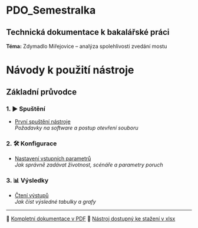 # **PDO_Semestralka**

## **Technická dokumentace k bakalářské práci**
**Téma:** Zdymadlo Miřejovice – analýza spolehlivosti zvedání mostu

# Návody k použití nástroje

## Základní průvodce

### 1. ▶️ Spuštění
- [První spuštění nástroje](./Navod_Spusteni.md)  
  *Požadavky na software a postup otevření souboru*

### 2. 🛠️ Konfigurace
- [Nastavení vstupních parametrů](./Navod_Konfigurace.md)  
  *Jak správně zadávat životnost, scénáře a parametry poruch*

### 3. 📊 Výsledky
- [Čtení výstupů](./Navod_Zobrazeni_vysledku.md)  
  *Jak číst výsledné tabulky a grafy*

---

📄 [Kompletní dokumentace v PDF](./bp_Jelinek.pdf)
🚀 [Nástroj dostupný ke stažení v xlsx](./nastroj.xlsx)
